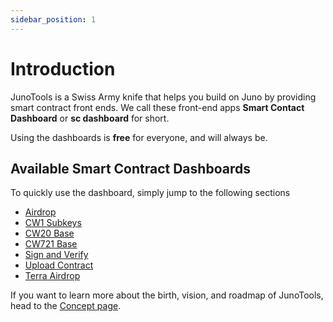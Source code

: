 ```yaml
---
sidebar_position: 1
---
```


# Introduction

JunoTools is a Swiss Army knife that helps you build on Juno by providing smart contract front ends.
We call these front-end apps **Smart Contact Dashboard** or **sc dashboard** for short.

Using the dashboards is **free** for everyone, and will always be.

## Available Smart Contract Dashboards

To quickly use the dashboard, simply jump to the following sections

- [Airdrop](/03-dashboards/02-airdrop/01-introduction.md)
- [CW1 Subkeys](/03-dashboards/03-cw-1/01-subkeys/01-introduction.md)
- [CW20 Base](/03-dashboards/04-cw-20/01-base/01-introduction.md)
- [CW721 Base](/03-dashboards/05-cw-721/01-base/01-introduction.md)
- [Sign and Verify](/03-dashboards/06-sign-and-verify/01-introduction.md)
- [Upload Contract](/03-dashboards/07-upload-contract/01-introduction.md)
- [Terra Airdrop](/03-dashboards/08-terra/01-introduction.md)

If you want to learn more about the birth, vision, and roadmap of JunoTools,  head to the [Concept page](02-concept.md).
